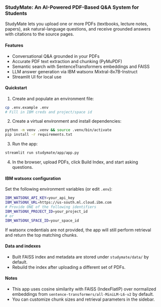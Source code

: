 ### StudyMate: An AI-Powered PDF-Based Q&A System for Students

StudyMate lets you upload one or more PDFs (textbooks, lecture notes, papers), ask natural-language questions, and receive grounded answers with citations to the source pages.

#### Features
- Conversational Q&A grounded in your PDFs
- Accurate PDF text extraction and chunking (PyMuPDF)
- Semantic search with SentenceTransformers embeddings and FAISS
- LLM answer generation via IBM watsonx Mixtral-8x7B-Instruct
- Streamlit UI for local use

#### Quickstart
1) Create and populate an environment file:

```bash
cp .env.example .env
# Fill in IBM creds and project/space id
```

2) Create a virtual environment and install dependencies:

```bash
python -m venv .venv && source .venv/bin/activate
pip install -r requirements.txt
```

3) Run the app:

```bash
streamlit run studymate/app/app.py
```

4) In the browser, upload PDFs, click Build Index, and start asking questions.

#### IBM watsonx configuration
Set the following environment variables (or edit `.env`):

```bash
IBM_WATSONX_API_KEY=your_api_key
IBM_WATSONX_URL=https://us-south.ml.cloud.ibm.com
# Provide ONE of the following identifiers
IBM_WATSONX_PROJECT_ID=your_project_id
# or
IBM_WATSONX_SPACE_ID=your_space_id
```

If watsonx credentials are not provided, the app will still perform retrieval and return the top matching chunks.

#### Data and indexes
- Built FAISS index and metadata are stored under `studymate/data/` by default.
- Rebuild the index after uploading a different set of PDFs.

#### Notes
- This app uses cosine similarity with FAISS (IndexFlatIP) over normalized embeddings from `sentence-transformers/all-MiniLM-L6-v2` by default.
- You can customize chunk sizes and retrieval parameters in the sidebar.
